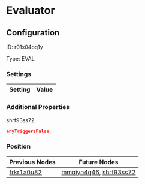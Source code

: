 # Evaluator
## Configuration
ID:  r01x04oq1y

Type: EVAL 


### Settings
| Setting | Value  |
| :------------------------ | ---------------------------------------- |
 




### Additional Properties
shrf93ss72
 ```json 
anyTriggersFalse
```




### Position
| Previous Nodes | Future Nodes |
| :------------- | ------------ |
| [frkr1a0u82](./frkr1a0u82.md) | [mmqiyn4q46](./mmqiyn4q46.md), [shrf93ss72](./shrf93ss72.md) |